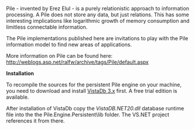 Pile - invented by Erez Elul - is a purely relationistic approach to information processing. A Pile does not store any data, but just relations. This has some interesting implications like logarithmic growth of memory consumption and limitless connectable information.

The Pile implementations published here are invitations to play with the Pile information model to find new areas of applications.

More information on Pile can be found here: http://weblogs.asp.net/ralfw/archive/tags/Pile/default.aspx

**Installation**

To recompile the sources for the persistent Pile engine on your machine, you need to download and install [VistaDb 3.x](http://download.vistadb.net/TrialA.aspx) first. A free trial edition is available.

After installation of VistaDb copy the _VistaDB.NET20.dll_ database runtime file into the the Pile.Engine.Persistent\lib folder. The VS.NET project references it from there.